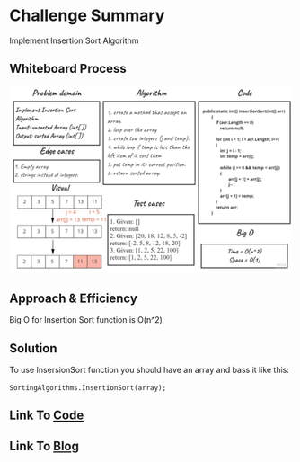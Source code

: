 # Challenge Summary
Implement Insertion Sort Algorithm

## Whiteboard Process
![Insertion Sort Whiteboard](./InsertionSort.jpg)

## Approach & Efficiency
Big O for Insertion Sort function is O(n^2)

## Solution
To use InsersionSort function you should have an array and bass it like this:

``SortingAlgorithms.InsertionSort(array);``

## Link To [Code](../../data-structures-project/SortingAlgorithms.cs) 

## Link To [Blog](./BLOG.md)